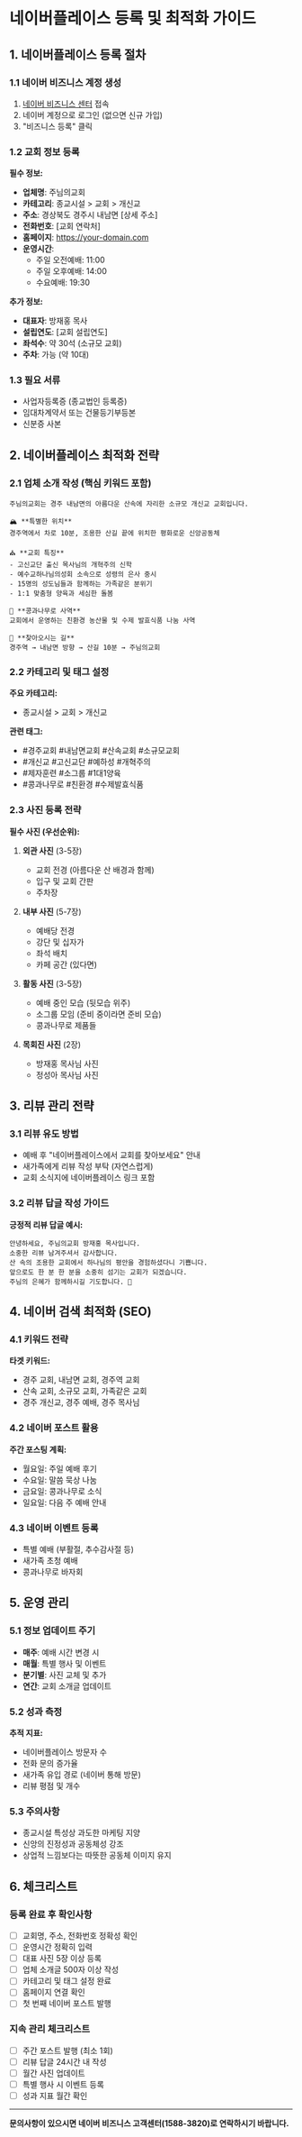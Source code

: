 # 네이버플레이스 등록 및 최적화 가이드

## 1. 네이버플레이스 등록 절차

### 1.1 네이버 비즈니스 계정 생성
1. [네이버 비즈니스 센터](https://business.naver.com/) 접속
2. 네이버 계정으로 로그인 (없으면 신규 가입)
3. "비즈니스 등록" 클릭

### 1.2 교회 정보 등록
**필수 정보:**
- **업체명**: 주님의교회
- **카테고리**: 종교시설 > 교회 > 개신교
- **주소**: 경상북도 경주시 내남면 [상세 주소]
- **전화번호**: [교회 연락처]
- **홈페이지**: https://your-domain.com
- **운영시간**: 
  - 주일 오전예배: 11:00
  - 주일 오후예배: 14:00
  - 수요예배: 19:30

**추가 정보:**
- **대표자**: 방재홍 목사
- **설립연도**: [교회 설립연도]
- **좌석수**: 약 30석 (소규모 교회)
- **주차**: 가능 (약 10대)

### 1.3 필요 서류
- 사업자등록증 (종교법인 등록증)
- 임대차계약서 또는 건물등기부등본
- 신분증 사본

## 2. 네이버플레이스 최적화 전략

### 2.1 업체 소개 작성 (핵심 키워드 포함)
```
주님의교회는 경주 내남면의 아름다운 산속에 자리한 소규모 개신교 교회입니다.

🏔️ **특별한 위치**
경주역에서 차로 10분, 조용한 산길 끝에 위치한 평화로운 신앙공동체

⛪ **교회 특징**
- 고신교단 출신 목사님의 개혁주의 신학
- 예수교하나님의성회 소속으로 성령의 은사 중시
- 15명의 성도님들과 함께하는 가족같은 분위기
- 1:1 맞춤형 양육과 세심한 돌봄

🌿 **콩과나무로 사역**
교회에서 운영하는 친환경 농산물 및 수제 발효식품 나눔 사역

📍 **찾아오시는 길**
경주역 → 내남면 방향 → 산길 10분 → 주님의교회
```

### 2.2 카테고리 및 태그 설정
**주요 카테고리:**
- 종교시설 > 교회 > 개신교

**관련 태그:**
- #경주교회 #내남면교회 #산속교회 #소규모교회
- #개신교 #고신교단 #예하성 #개혁주의
- #제자훈련 #소그룹 #1대1양육
- #콩과나무로 #친환경 #수제발효식품

### 2.3 사진 등록 전략
**필수 사진 (우선순위):**
1. **외관 사진** (3-5장)
   - 교회 전경 (아름다운 산 배경과 함께)
   - 입구 및 교회 간판
   - 주차장

2. **내부 사진** (5-7장)
   - 예배당 전경
   - 강단 및 십자가
   - 좌석 배치
   - 카페 공간 (있다면)

3. **활동 사진** (3-5장)
   - 예배 중인 모습 (뒷모습 위주)
   - 소그룹 모임 (준비 중이라면 준비 모습)
   - 콩과나무로 제품들

4. **목회진 사진** (2장)
   - 방재홍 목사님 사진
   - 정성아 목사님 사진

## 3. 리뷰 관리 전략

### 3.1 리뷰 유도 방법
- 예배 후 "네이버플레이스에서 교회를 찾아보세요" 안내
- 새가족에게 리뷰 작성 부탁 (자연스럽게)
- 교회 소식지에 네이버플레이스 링크 포함

### 3.2 리뷰 답글 작성 가이드
**긍정적 리뷰 답글 예시:**
```
안녕하세요, 주님의교회 방재홍 목사입니다.
소중한 리뷰 남겨주셔서 감사합니다. 
산 속의 조용한 교회에서 하나님의 평안을 경험하셨다니 기쁩니다.
앞으로도 한 분 한 분을 소중히 섬기는 교회가 되겠습니다.
주님의 은혜가 함께하시길 기도합니다. 🙏
```

## 4. 네이버 검색 최적화 (SEO)

### 4.1 키워드 전략
**타겟 키워드:**
- 경주 교회, 내남면 교회, 경주역 교회
- 산속 교회, 소규모 교회, 가족같은 교회
- 경주 개신교, 경주 예배, 경주 목사님

### 4.2 네이버 포스트 활용
**주간 포스팅 계획:**
- 월요일: 주일 예배 후기
- 수요일: 말씀 묵상 나눔
- 금요일: 콩과나무로 소식
- 일요일: 다음 주 예배 안내

### 4.3 네이버 이벤트 등록
- 특별 예배 (부활절, 추수감사절 등)
- 새가족 초청 예배
- 콩과나무로 바자회

## 5. 운영 관리

### 5.1 정보 업데이트 주기
- **매주**: 예배 시간 변경 시
- **매월**: 특별 행사 및 이벤트
- **분기별**: 사진 교체 및 추가
- **연간**: 교회 소개글 업데이트

### 5.2 성과 측정
**추적 지표:**
- 네이버플레이스 방문자 수
- 전화 문의 증가율
- 새가족 유입 경로 (네이버 통해 방문)
- 리뷰 평점 및 개수

### 5.3 주의사항
- 종교시설 특성상 과도한 마케팅 지양
- 신앙의 진정성과 공동체성 강조
- 상업적 느낌보다는 따뜻한 공동체 이미지 유지

## 6. 체크리스트

### 등록 완료 후 확인사항
- [ ] 교회명, 주소, 전화번호 정확성 확인
- [ ] 운영시간 정확히 입력
- [ ] 대표 사진 5장 이상 등록
- [ ] 업체 소개글 500자 이상 작성
- [ ] 카테고리 및 태그 설정 완료
- [ ] 홈페이지 연결 확인
- [ ] 첫 번째 네이버 포스트 발행

### 지속 관리 체크리스트
- [ ] 주간 포스트 발행 (최소 1회)
- [ ] 리뷰 답글 24시간 내 작성
- [ ] 월간 사진 업데이트
- [ ] 특별 행사 시 이벤트 등록
- [ ] 성과 지표 월간 확인

---

**문의사항이 있으시면 네이버 비즈니스 고객센터(1588-3820)로 연락하시기 바랍니다.**